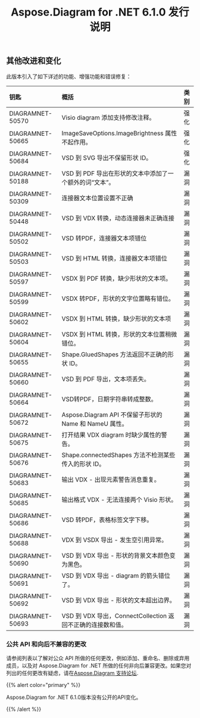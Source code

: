 ﻿---
title: Aspose.Diagram for .NET 6.1.0 发行说明
type: docs
weight: 110
url: /zh/net/aspose-diagram-for-net-6-1-0-release-notes/
---
## **其他改进和变化**
此版本引入了如下详述的功能、增强功能和错误修复：

|**钥匙** |**概括** |**类别** |
|:- |:- |:- |
|DIAGRAMNET-50570 |Visio diagram 添加支持修改注释。|强化|
|DIAGRAMNET-50665 | ImageSaveOptions.ImageBrightness 属性不起作用。|强化|
|DIAGRAMNET-50684 | VSD 到 SVG 导出不保留形状 ID。|强化|
|DIAGRAMNET-50188 | VSD 到 PDF 导出在形状的文本中添加了一个额外的词“文本”。|漏洞|
|DIAGRAMNET-50309 |连接器文本位置设置不正确|漏洞|
|DIAGRAMNET-50448 | VSD 到 VDX 转换，动态连接器未正确连接|漏洞|
|DIAGRAMNET-50502 |VSD 转PDF，连接器文本项错位|漏洞|
|DIAGRAMNET-50503 |VSD 到 HTML 转换，连接器文本项错位|漏洞|
|DIAGRAMNET-50597 |VSDX 到 PDF 转换，缺少形状的文本项。|漏洞|
|DIAGRAMNET-50599 | VSDX 转PDF，形状的文字位置略有错位。|漏洞|
|DIAGRAMNET-50602 | VSDX 到 HTML 转换，缺少形状的文本项|漏洞|
|DIAGRAMNET-50604 |VSDX 到 HTML 转换，形状的文本位置稍微错位。|漏洞|
|DIAGRAMNET-50655 | Shape.GluedShapes 方法返回不正确的形状 ID。|漏洞|
|DIAGRAMNET-50660 | VSD 到 PDF 导出，文本项丢失。|漏洞|
|DIAGRAMNET-50664 |VSD转PDF，日期字符串转成整数。|漏洞|
|DIAGRAMNET-50672 | Aspose.Diagram API 不保留子形状的 Name 和 NameU 属性。|漏洞|
|DIAGRAMNET-50675 |打开结果 VDX diagram 时缺少属性的警告。|漏洞|
|DIAGRAMNET-50676 | Shape.connectedShapes 方法不检测某些传入的形状 ID。|漏洞|
|DIAGRAMNET-50683 |输出 VDX - 出现元素警告消息重复。|漏洞|
|DIAGRAMNET-50685 |输出格式 VDX - 无法连接两个 Visio 形状。|漏洞|
|DIAGRAMNET-50686 | VSD 转PDF，表格标签文字下移。|漏洞|
|DIAGRAMNET-50688 |VDX 到 VSDX 导出 - 发生空引用异常。|漏洞|
|DIAGRAMNET-50690 | VSD 到 VDX 导出 - 形状的背景文本颜色变为黑色。|漏洞|
|DIAGRAMNET-50691 | VSD 到 VDX 导出 - diagram 的箭头错位了。|漏洞|
|DIAGRAMNET-50692 | VSD 到 VDX 导出 - 形状的文本超出边界。|漏洞|
|DIAGRAMNET-50693 | VSD 到 VDX 导出，ConnectCollection 返回不正确的连接数和值。|漏洞|
### **公共 API 和向后不兼容的更改**
请参阅列表以了解对公众 API 所做的任何更改，例如添加、重命名、删除或弃用成员，以及对 Aspose.Diagram for .NET 所做的任何非向后兼容更改。如果您对列出的任何更改有疑虑，请在[Aspose.Diagram 支持论坛](https://forum.aspose.com/c/diagram/17).

{{% alert color="primary" %}} 

Aspose.Diagram for .NET 6.1.0版本没有公开的API变化。

{{% /alert %}}
